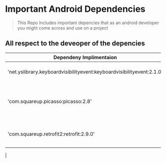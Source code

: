 # Important Android Dependencies
> This Repo Includes important depencies that as an android developer you might come across and use on a project
## All **respect** to the deveoper of the depencies

| Dependeny Implimentaion | Functionality               | Github Link to Repo |
| ---------------         | ---------------             | ---------------     |
|'net.yslibrary.keyboardvisibilityevent:keyboardvisibilityevent:2.1.0'       |Keyboard Functionality Checker     |https://github.com/yshrsmz/KeyboardVisibilityEvent  |
|'com.squareup.picasso:picasso:2.8'         |Picasso: Image Download and Cache Library for Android            | https://github.com/square/picasso |
|'com.squareup.retrofit2:retrofit:2.9.0'|A type-safe HTTP client for Android and Java.|https://github.com/square/retrofit
|
